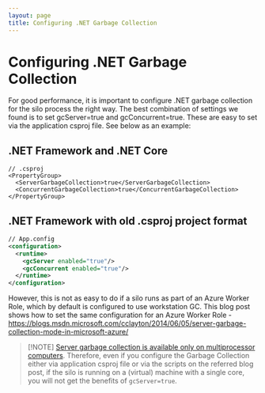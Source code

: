 ```yaml
---
layout: page
title: Configuring .NET Garbage Collection
---
```


# Configuring .NET Garbage Collection

For good performance, it is important to configure .NET garbage collection for the silo process the right way. The best combination of settings we found is to set gcServer=true and gcConcurrent=true. These are easy to set via the application csproj file. See below as an example:

## .NET Framework and .NET Core

``` csproj
// .csproj
<PropertyGroup>
  <ServerGarbageCollection>true</ServerGarbageCollection>
  <ConcurrentGarbageCollection>true</ConcurrentGarbageCollection>
</PropertyGroup>
```

## .NET Framework with old .csproj project format

``` xml
// App.config
<configuration>
  <runtime>
    <gcServer enabled="true"/>
    <gcConcurrent enabled="true"/>
  </runtime>
</configuration>
```

However, this is not as easy to do if a silo runs as part of an Azure Worker Role, which by default is configured to use workstation GC. This blog post shows how to set the same configuration for an Azure Worker Role -  https://blogs.msdn.microsoft.com/cclayton/2014/06/05/server-garbage-collection-mode-in-microsoft-azure/

> [!NOTE] [Server garbage collection is available only on multiprocessor computers](https://msdn.microsoft.com/library/system.runtime.gcsettings.isservergc(v=vs.110).aspx). Therefore, even if you configure the Garbage Collection either via application csproj file or via the scripts on the referred blog post, if the silo is running on a (virtual) machine with a single core, you will not get the benefits of `gcServer=true`.
